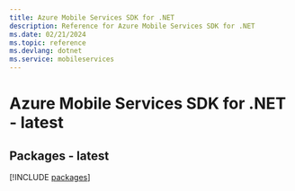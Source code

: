```yaml
---
title: Azure Mobile Services SDK for .NET
description: Reference for Azure Mobile Services SDK for .NET
ms.date: 02/21/2024
ms.topic: reference
ms.devlang: dotnet
ms.service: mobileservices
---
```

# Azure Mobile Services SDK for .NET - latest
## Packages - latest
[!INCLUDE [packages](mobile-services-index.md)]